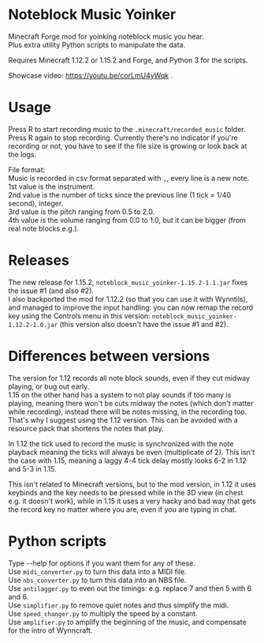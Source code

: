 # Noteblock Music Yoinker

Minecraft Forge mod for yoinking noteblock music you hear.  
Plus extra utility Python scripts to manipulate the data.

Requires Minecraft 1.12.2 or 1.15.2 and Forge, and Python 3 for the scripts.

Showcase video: https://youtu.be/corLmU4yWqk .

# Usage

Press R to start recording music to the `.minecraft/recorded_music` folder. Press R again to stop recording. Currently there's no indicator if you're recording or not, you have to see if the file size is growing or look back at the logs.

File format:  
Music is recorded in csv format separated with `,`, every line is a new note.  
1st value is the instrument.  
2nd value is the number of ticks since the previous line (1 tick = 1/40 second), integer.  
3rd value is the pitch ranging from 0.5 to 2.0.  
4th value is the volume ranging from 0.0 to 1.0, but it can be bigger (from real note blocks e.g.).  

# Releases

The new release for 1.15.2, `noteblock_music_yoinker-1.15.2-1.1.jar` fixes the issue #1 (and also #2).  
I also backported the mod for 1.12.2 (so that you can use it with Wynntils), and managed to improve the input handling: you can now remap the record key using the Controls menu in this version: `noteblock_music_yoinker-1.12.2-1.0.jar` (this version also doesn't have the issue #1 and #2).

# Differences between versions

The version for 1.12 records all note block sounds, even if they cut midway playing, or bug out early.  
1.15 on the other hand has a system to not play sounds if too many is playing, meaning there won't be cuts midway the notes (which don't matter while recording), instead there will be notes missing, in the recording too. That's why I suggest using the 1.12 version. This can be avoided with a resource pack that shortens the notes that play.

In 1.12 the tick used to record the music is synchronized with the note playback meaning the ticks will always be even (multiplicate of 2). This isn't the case with 1.15, meaning a laggy 4-4 tick delay mostly looks 6-2 in 1.12 and 5-3 in 1.15.  

This isn't related to Minecraft versions, but to the mod version, in 1.12 it uses keybinds and the key needs to be pressed while in the 3D view (in chest e.g. it doesn't work), while in 1.15 it uses a very hacky and bad way that gets the record key no matter where you are, even if you are typing in chat.

# Python scripts

Type --help for options if you want them for any of these.  
Use `midi_converter.py` to turn this data into a MIDI file.  
Use `nbs_converter.py` to turn this data into an NBS file.  
Use `antilagger.py` to even out the timings: e.g. replace 7 and then 5 with 6 and 6.  
Use `simplifier.py` to remove quiet notes and thus simplify the midi.  
Use `speed_changer.py` to multiply the speed by a constant.  
Use `amplifier.py` to amplify the beginning of the music, and compensate for the intro of Wynncraft.
